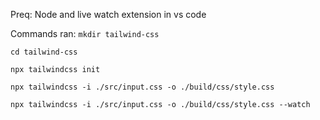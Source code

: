 Preq: Node and live watch extension in vs code

Commands ran:
```mkdir tailwind-css```

```cd tailwind-css```

```npx tailwindcss init```

```npx tailwindcss -i ./src/input.css -o ./build/css/style.css```

```npx tailwindcss -i ./src/input.css -o ./build/css/style.css --watch```
